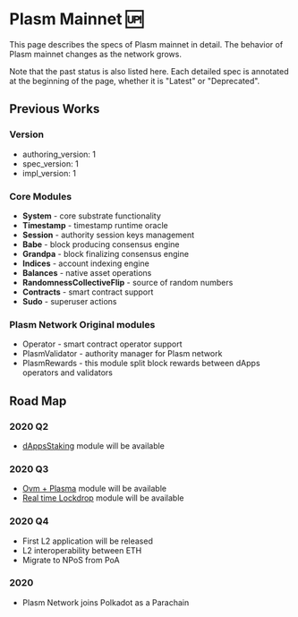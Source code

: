# Plasm Mainnet 🆙

This page describes the specs of Plasm mainnet in detail. The behavior of Plasm mainnet changes as the network grows. 

Note that the past status is also listed here. Each detailed spec is annotated at the beginning of the page, whether it is "Latest" or "Deprecated".

## Previous Works

### Version

* authoring\_version: 1
* spec\_version: 1
* impl\_version: 1

### Core Modules

* **System** - core substrate functionality
* **Timestamp** - timestamp runtime oracle
* **Session** - authority session keys management
* **Babe** - block producing consensus engine
* **Grandpa** - block finalizing consensus engine
* **Indices** - account indexing engine
* **Balances** - native asset operations
* **RandomnessCollectiveFlip** - source of random numbers
* **Contracts** - smart contract support
* **Sudo** - superuser actions

### Plasm Network Original modules

* Operator - smart contract operator support
* PlasmValidator - authority manager for Plasm network
* PlasmRewards - this module split block rewards between dApps operators and validators

## Road Map

### 2020 Q2

* [dAppsStaking](../PlasmNetwork/dAppsRewards.md) module will be available

### 2020 Q3

* [Ovm + Plasma](../TechnicalChapter/OVM.md) module will be available
* [Real time Lockdrop](../PlasmNetwork/RealtimeLockdrop.md) module will be available

### 2020 Q4

* First L2 application will be released
* L2 interoperability between ETH
* Migrate to NPoS from PoA

### 2020

* Plasm Network joins Polkadot as a Parachain

